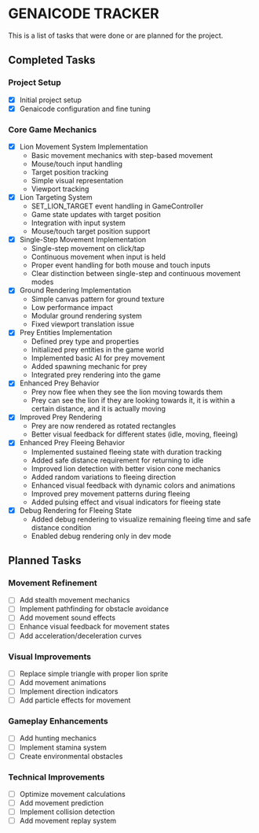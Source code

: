# GENAICODE TRACKER

This is a list of tasks that were done or are planned for the project.

## Completed Tasks

### Project Setup

- [x] Initial project setup
- [x] Genaicode configuration and fine tuning

### Core Game Mechanics

- [x] Lion Movement System Implementation
  - Basic movement mechanics with step-based movement
  - Mouse/touch input handling
  - Target position tracking
  - Simple visual representation
  - Viewport tracking
- [x] Lion Targeting System
  - SET_LION_TARGET event handling in GameController
  - Game state updates with target position
  - Integration with input system
  - Mouse/touch target position support
- [x] Single-Step Movement Implementation
  - Single-step movement on click/tap
  - Continuous movement when input is held
  - Proper event handling for both mouse and touch inputs
  - Clear distinction between single-step and continuous movement modes
- [x] Ground Rendering Implementation
  - Simple canvas pattern for ground texture
  - Low performance impact
  - Modular ground rendering system
  - Fixed viewport translation issue
- [x] Prey Entities Implementation
  - Defined prey type and properties
  - Initialized prey entities in the game world
  - Implemented basic AI for prey movement
  - Added spawning mechanic for prey
  - Integrated prey rendering into the game
- [x] Enhanced Prey Behavior
  - Prey now flee when they see the lion moving towards them
  - Prey can see the lion if they are looking towards it, it is within a certain distance, and it is actually moving
- [x] Improved Prey Rendering
  - Prey are now rendered as rotated rectangles
  - Better visual feedback for different states (idle, moving, fleeing)
- [x] Enhanced Prey Fleeing Behavior
  - Implemented sustained fleeing state with duration tracking
  - Added safe distance requirement for returning to idle
  - Improved lion detection with better vision cone mechanics
  - Added random variations to fleeing direction
  - Enhanced visual feedback with dynamic colors and animations
  - Improved prey movement patterns during fleeing
  - Added pulsing effect and visual indicators for fleeing state
- [x] Debug Rendering for Fleeing State
  - Added debug rendering to visualize remaining fleeing time and safe distance condition
  - Enabled debug rendering only in dev mode

## Planned Tasks

### Movement Refinement

- [ ] Add stealth movement mechanics
- [ ] Implement pathfinding for obstacle avoidance
- [ ] Add movement sound effects
- [ ] Enhance visual feedback for movement states
- [ ] Add acceleration/deceleration curves

### Visual Improvements

- [ ] Replace simple triangle with proper lion sprite
- [ ] Add movement animations
- [ ] Implement direction indicators
- [ ] Add particle effects for movement

### Gameplay Enhancements

- [ ] Add hunting mechanics
- [ ] Implement stamina system
- [ ] Create environmental obstacles

### Technical Improvements

- [ ] Optimize movement calculations
- [ ] Add movement prediction
- [ ] Implement collision detection
- [ ] Add movement replay system